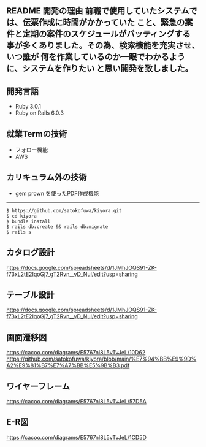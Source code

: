 README
開発の理由
前職で使用していたシステムでは、伝票作成に時間がかかっていた
こと、緊急の案件と定期の案件のスケジュールがバッティングする
事が多くありました。その為、検索機能を充実させ、いつ誰が
何を作業しているのか一眼でわかるように、システムを作りたい
と思い開発を致しました。
-------------------------------------------------
開発言語
-------------------------------------------------
* Ruby 3.0.1
* Ruby on Rails 6.0.3

就業Termの技術
-------------------------------------------------
* フォロー機能
* AWS


カリキュラム外の技術
-------------------------------------------------
* gem prown を使ったPDF作成機能
-------------------------------------------------

```
$ https://github.com/satokofuwa/kiyora.git
$ cd kiyora
$ bundle install
$ rails db:create && rails db:migrate
$ rails s
```  


カタログ設計
-------------------------------------------------
https://docs.google.com/spreadsheets/d/1JMhJOQS91-ZK-f73xL2tE2IqoGj7_gT2Rvn__vD_NuI/edit?usp=sharing




テーブル設計
-------------------------------------------------

https://docs.google.com/spreadsheets/d/1JMhJOQS91-ZK-f73xL2tE2IqoGj7_gT2Rvn__vD_NuI/edit?usp=sharing



画面遷移図
--------------------------------------------------
https://cacoo.com/diagrams/E5767nl8L5vTvJeL/10D62
https://github.com/satokofuwa/kiyora/blob/main/%E7%94%BB%E9%9D%A2%E9%81%B7%E7%A7%BB%E5%9B%B3.pdf



ワイヤーフレーム
-------------------------------------------------
https://cacoo.com/diagrams/E5767nl8L5vTvJeL/57D5A

E-R図
-------------------------------------------------
https://cacoo.com/diagrams/E5767nl8L5vTvJeL/1CD5D



